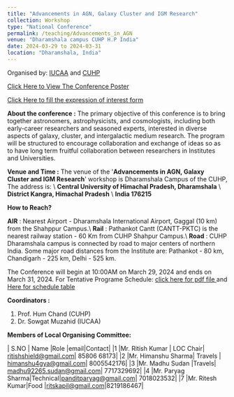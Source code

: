 ```yaml
---
title: "Advancements in AGN, Galaxy Cluster and IGM Research"
collection: Workshop
type: "National Conference"
permalink: /teaching/Advancements_in_AGN
venue: "Dharamshala campus CUHP H.P India"
date: 2024-03-29 to 2024-03-31
location: "Dharamshala, India"
---
```

Organised by: [IUCAA](https://www.iucaa.in/en/) and [CUHP](https://www.cuhimachal.ac.in/index.php/SPMS/department/dept_physics_astronomical)

[Click Here to View The Conference Poster](https://chandrastarclub.github.io/files/poster.pdf)

[Click Here to fill the expression of interest form](https://forms.gle/H9vR1crytmCr3o1S8)

**About the conference :** The primary objective of this conference is to bring together astronomers, astrophysicists, and cosmologists, including both early-career researchers and seasoned experts, interested in diverse aspects of galaxy, cluster, and intergalactic medium research. The program will be structured to encourage collaboration and exchange of ideas so as to have long term fruitful collaboration between researchers in Institutes and Universities.

**Venue and Time :**  The venue of the '**Advancements in AGN, Galaxy Cluster and IGM Research**' workshop is Dharamshala Campus of the CUHP, The address is: \\
                    **Central University of Himachal Pradesh, Dharamshala** \\
                    **District Kangra, Himachal Pradesh** \\
                    **India 176215**

 **How to Reach?**

 **AIR** : Nearest Airport - Dharamshala International Airport, Gaggal (10 km) from the Shahppur Campus.\\
 **Rail** : Pathankot Cantt (CANTT-PKTC) is the nearest railway station - 60 Km from CUHP Shahpur Campus.\\
 **Road** : CUHP Dharamshala campus is connected by road to major centers of northern India. Some major road distances from the Institute are: Pathankot - 80 km, Chandigarh - 225 km, Delhi - 525 km.

 The Conference will begin at 10:00AM on March 29, 2024 and ends on March 31, 2024. For Tentative Programe Schedule: [click here for pdf file ](https://chandrastarclub.github.io/files/program-BA.pdf) and [Here for schedule table](#ProgrammSchedule)

**Coordinators :**

1. Prof. Hum Chand (CUHP)
2. Dr. Sowgat Muzahid (IUCAA)

**Members of Local Organising Committee:**

| S.NO  | Name  |Role |email|Contact|
|1 |Mr. Ritish Kumar | LOC Chair| ritishshield@gmail.com| 85806 68173|
|2 |Mr. Himanshu Sharma| Travels | himanshu4gya@gmail.com|  8005542176|
|3 |Mr. Madhu Sudan |Travels| madhu92265.sudan@gmail.com| 7717329692|
|4 |Mr. Paryag Sharma|Technical|panditparyag@gmail.com|  7018023532|
|7 |Mr. Ritesh Kumar|Food |ritskapil@gmail.com|8219186467|
